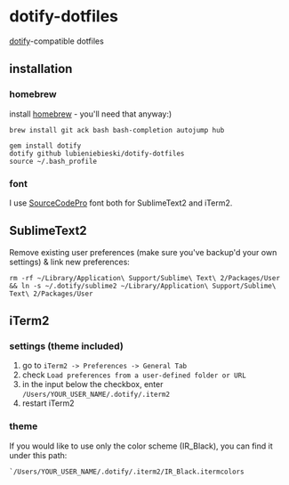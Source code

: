 # dotify-dotfiles

[dotify](https://github.com/mattdbridges/dotify)-compatible dotfiles

## installation

### homebrew

install [homebrew](http://mxcl.github.com/homebrew/) - you'll need that anyway:)

```
brew install git ack bash bash-completion autojump hub
```

```
gem install dotify
dotify github lubieniebieski/dotify-dotfiles
source ~/.bash_profile
```

### font

I use [SourceCodePro](https://github.com/adobe/Source-Code-Pro/downloads) font both for SublimeText2 and iTerm2.

## SublimeText2

Remove existing user preferences (make sure you've backup'd your own settings) & link new preferences:

```
rm -rf ~/Library/Application\ Support/Sublime\ Text\ 2/Packages/User && ln -s ~/.dotify/sublime2 ~/Library/Application\ Support/Sublime\ Text\ 2/Packages/User
```

## iTerm2

### settings (theme included)

1. go to `iTerm2 -> Preferences -> General Tab`
2. check `Load preferences from a user-defined folder or URL`
3. in the input below the checkbox, enter `/Users/YOUR_USER_NAME/.dotify/.iterm2`
4. restart iTerm2

### theme

If you would like to use only the color scheme (IR_Black), you can find it under this path:

    `/Users/YOUR_USER_NAME/.dotify/.iterm2/IR_Black.itermcolors
